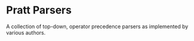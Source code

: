 # Pratt Parsers

A collection of top-down, operator precedence parsers as implemented by various authors.
